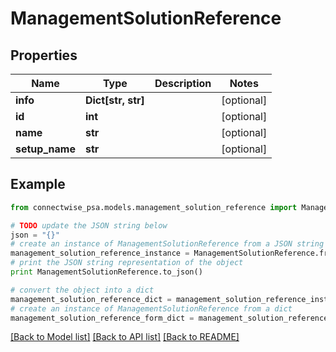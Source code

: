 # ManagementSolutionReference


## Properties
Name | Type | Description | Notes
------------ | ------------- | ------------- | -------------
**info** | **Dict[str, str]** |  | [optional] 
**id** | **int** |  | [optional] 
**name** | **str** |  | [optional] 
**setup_name** | **str** |  | [optional] 

## Example

```python
from connectwise_psa.models.management_solution_reference import ManagementSolutionReference

# TODO update the JSON string below
json = "{}"
# create an instance of ManagementSolutionReference from a JSON string
management_solution_reference_instance = ManagementSolutionReference.from_json(json)
# print the JSON string representation of the object
print ManagementSolutionReference.to_json()

# convert the object into a dict
management_solution_reference_dict = management_solution_reference_instance.to_dict()
# create an instance of ManagementSolutionReference from a dict
management_solution_reference_form_dict = management_solution_reference.from_dict(management_solution_reference_dict)
```
[[Back to Model list]](../README.md#documentation-for-models) [[Back to API list]](../README.md#documentation-for-api-endpoints) [[Back to README]](../README.md)


